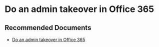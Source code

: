   <properties
	pageTitle="it admin takeover with o365"
	description="it admin takeover with o365"
	service="microsoft.PowerBIDedicated"
	resource="capacities"
	authors="pjfreitas"
	ms.author="pfreitas"	
	displayOrder="1150"
	selfHelpType="generic"
	supportTopicIds="32628113"
	productPesIds="16334"
	cloudEnvironments="public, MoonCake, fairfax" 
	articleId="316e8623-d741-9c48-ebcd-80ad0ce4e58c"
	ownershipId="PowerBI_PowerBI"
/>

# Do an admin takeover in Office 365

## **Recommended Documents**

* [Do an admin takeover in Office 365](https://docs.microsoft.com/office365/admin/misc/become-the-admin?view=o365-worldwide)
